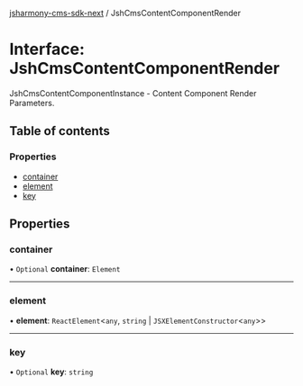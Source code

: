 [jsharmony-cms-sdk-next](../README.md) / JshCmsContentComponentRender

# Interface: JshCmsContentComponentRender

JshCmsContentComponentInstance - Content Component Render Parameters.

## Table of contents

### Properties

- [container](JshCmsContentComponentRender.md#container)
- [element](JshCmsContentComponentRender.md#element)
- [key](JshCmsContentComponentRender.md#key)

## Properties

### container

• `Optional` **container**: `Element`

___

### element

• **element**: `ReactElement`\<`any`, `string` \| `JSXElementConstructor`\<`any`\>\>

___

### key

• `Optional` **key**: `string`
